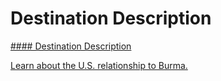# Destination Description

[#### Destination Description](javascript:void(0); "Destination Description")

[Learn about the U.S. relationship to Burma.](https://www.state.gov/countries-areas/burma/)